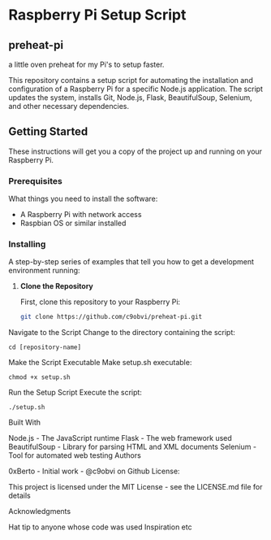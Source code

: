# Raspberry Pi Setup Script
## preheat-pi
a little oven preheat for my Pi's to setup faster. 

This repository contains a setup script for automating the installation and configuration of a Raspberry Pi for a specific Node.js application. The script updates the system, installs Git, Node.js, Flask, BeautifulSoup, Selenium, and other necessary dependencies.

## Getting Started

These instructions will get you a copy of the project up and running on your Raspberry Pi.

### Prerequisites

What things you need to install the software:

- A Raspberry Pi with network access
- Raspbian OS or similar installed

### Installing

A step-by-step series of examples that tell you how to get a development environment running:

1. **Clone the Repository**

   First, clone this repository to your Raspberry Pi:

   ```bash
   git clone https://github.com/c9obvi/preheat-pi.git
   ```
Navigate to the Script
Change to the directory containing the script:
```
cd [repository-name]

```
Make the Script Executable
Make setup.sh executable:
```
chmod +x setup.sh

```

Run the Setup Script
Execute the script:

```
./setup.sh

```

Built With

Node.js - The JavaScript runtime
Flask - The web framework used
BeautifulSoup - Library for parsing HTML and XML documents
Selenium - Tool for automated web testing
Authors

0xBerto - Initial work - @c9obvi on Github
License:

This project is licensed under the MIT License - see the LICENSE.md file for details

Acknowledgments

Hat tip to anyone whose code was used
Inspiration
etc
